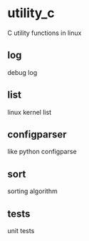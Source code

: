 # utility_c
C utility functions in linux



## log
debug log

## list
linux kernel list

## configparser
like python configparse

## sort
sorting algorithm

## tests
unit tests
